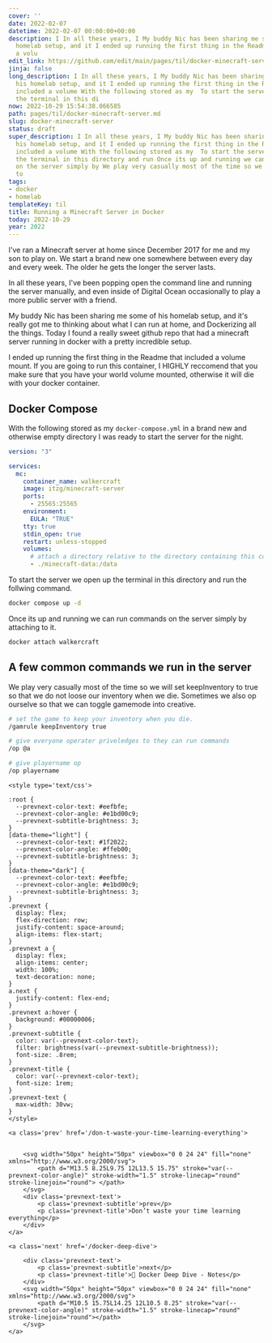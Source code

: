 ```yaml
---
cover: ''
date: 2022-02-07
datetime: 2022-02-07 00:00:00+00:00
description: I In all these years, I My buddy Nic has been sharing me some of his
  homelab setup, and it I ended up running the first thing in the Readme that included
  a volu
edit_link: https://github.com/edit/main/pages/til/docker-minecraft-server.md
jinja: false
long_description: I In all these years, I My buddy Nic has been sharing me some of
  his homelab setup, and it I ended up running the first thing in the Readme that
  included a volume With the following stored as my  To start the server we open up
  the terminal in this di
now: 2022-10-29 15:54:38.066585
path: pages/til/docker-minecraft-server.md
slug: docker-minecraft-server
status: draft
super_description: I In all these years, I My buddy Nic has been sharing me some of
  his homelab setup, and it I ended up running the first thing in the Readme that
  included a volume With the following stored as my  To start the server we open up
  the terminal in this directory and run Once its up and running we can run commands
  on the server simply by We play very casually most of the time so we will set keepInventory
  to
tags:
- docker
- homelab
templateKey: til
title: Running a Minecraft Server in Docker
today: 2022-10-29
year: 2022
---
```


I've ran a Minecraft server at home since December 2017 for me and my
son to play on.  We start a brand new one somewhere between every day
and every week.  The older he gets the longer the server lasts.

In all these years, I've been popping open the command line and running
the server manually, and even inside of Digital Ocean occasionally to
play a more public server with a friend.

My buddy Nic has been sharing me some of his homelab setup, and it's
really got me to thinking about what I can run at home, and Dockerizing
all the things.  Today I found a really sweet github repo that had a
minecraft server running in docker with a pretty incredible setup.

I ended up running the first thing in the Readme that included a volume
mount.  If you are going to run this container, I HIGHLY reccomend that
you make sure that you have your world volume mounted, otherwise it will
die with your docker container.


## Docker Compose

With the following stored as my `docker-compose.yml` in a brand new and
otherwise empty directory I was ready to start the server for the night.

``` yaml
version: "3"

services:
  mc:
    container_name: walkercraft
    image: itzg/minecraft-server
    ports:
      - 25565:25565
    environment:
      EULA: "TRUE"
    tty: true
    stdin_open: true
    restart: unless-stopped
    volumes:
      # attach a directory relative to the directory containing this compose file
      - ./minecraft-data:/data
```

To start the server we open up the terminal in this directory and run
the follwing command.

``` bash
docker compose up -d
```

Once its up and running we can run commands on the server simply by
attaching to it.

``` bash
docker attach walkercraft
```

## A few common commands we run in the server

We play very casually most of the time so we will set keepInventory to
true so that we do not loose our inventory when we die.  Sometimes we
also op ourselve so that we can toggle gamemode into creative.

```bash
# set the game to keep your inventory when you die.
/gamrule keepInventory true

# give everyone operater priveledges to they can run commands
/op @a

# give playername op
/op playername
```
<div class='prevnext'>

    <style type='text/css'>

    :root {
      --prevnext-color-text: #eefbfe;
      --prevnext-color-angle: #e1bd00c9;
      --prevnext-subtitle-brightness: 3;
    }
    [data-theme="light"] {
      --prevnext-color-text: #1f2022;
      --prevnext-color-angle: #ffeb00;
      --prevnext-subtitle-brightness: 3;
    }
    [data-theme="dark"] {
      --prevnext-color-text: #eefbfe;
      --prevnext-color-angle: #e1bd00c9;
      --prevnext-subtitle-brightness: 3;
    }
    .prevnext {
      display: flex;
      flex-direction: row;
      justify-content: space-around;
      align-items: flex-start;
    }
    .prevnext a {
      display: flex;
      align-items: center;
      width: 100%;
      text-decoration: none;
    }
    a.next {
      justify-content: flex-end;
    }
    .prevnext a:hover {
      background: #00000006;
    }
    .prevnext-subtitle {
      color: var(--prevnext-color-text);
      filter: brightness(var(--prevnext-subtitle-brightness));
      font-size: .8rem;
    }
    .prevnext-title {
      color: var(--prevnext-color-text);
      font-size: 1rem;
    }
    .prevnext-text {
      max-width: 30vw;
    }
    </style>
    
    <a class='prev' href='/don-t-waste-your-time-learning-everything'>
    

        <svg width="50px" height="50px" viewbox="0 0 24 24" fill="none" xmlns="http://www.w3.org/2000/svg">
            <path d="M13.5 8.25L9.75 12L13.5 15.75" stroke="var(--prevnext-color-angle)" stroke-width="1.5" stroke-linecap="round" stroke-linejoin="round"> </path>
        </svg>
        <div class='prevnext-text'>
            <p class='prevnext-subtitle'>prev</p>
            <p class='prevnext-title'>Don’t waste your time learning everything</p>
        </div>
    </a>
    
    <a class='next' href='/docker-deep-dive'>
    
        <div class='prevnext-text'>
            <p class='prevnext-subtitle'>next</p>
            <p class='prevnext-title'>📝 Docker Deep Dive - Notes</p>
        </div>
        <svg width="50px" height="50px" viewbox="0 0 24 24" fill="none" xmlns="http://www.w3.org/2000/svg">
            <path d="M10.5 15.75L14.25 12L10.5 8.25" stroke="var(--prevnext-color-angle)" stroke-width="1.5" stroke-linecap="round" stroke-linejoin="round"></path>
        </svg>
    </a>
  </div>